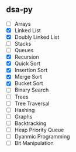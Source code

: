 ## dsa-py

- [ ] Arrays
- [x] Linked List
- [x] Doubly Linked List
- [ ] Stacks
- [ ] Queues
- [x] Recursion
- [x] Quick Sort
- [x] Insertion Sort
- [x] Merge Sort
- [x] Bucket Sort
- [ ] Binary Search
- [ ] Trees
- [ ] Tree Traversal
- [ ] Hashing
- [ ] Graphs
- [ ] Backtracking
- [ ] Heap Priority Queue
- [ ] Dyanmic Programming
- [ ] Bit Manipulation
